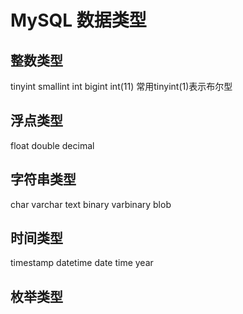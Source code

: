 # MySQL 数据类型

## 整数类型

tinyint
smallint 
int 
bigint
int(11)
常用tinyint(1)表示布尔型

## 浮点类型
float
double
decimal

## 字符串类型
char
varchar
text
binary
varbinary
blob

## 时间类型

timestamp
datetime 
date
time
year

## 枚举类型


